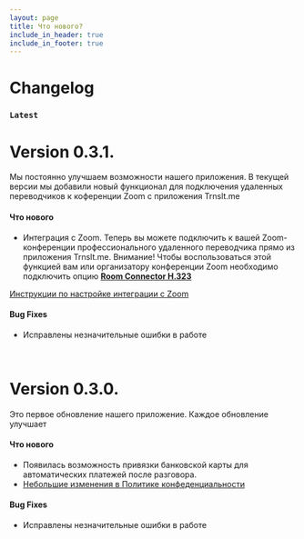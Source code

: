 ```yaml
---
layout: page
title: Что нового?
include_in_header: true
include_in_footer: true
---
```


# Changelog

### `Latest`

# **Version 0.3.1.**

Мы постоянно улучшаем возможности нашего приложения. В текущей версии мы добавили новый функционал для подключения удаленных переводчиков к коференции Zoom с приложения Trnslt.me

#### Что нового

- Интеграция с Zoom. Теперь вы можете подключить к вашей Zoom-конференции профессионального удаленного переводчика прямо из приложения Trnslt.me. Внимание! Чтобы воспользоваться этой функцией вам или организатору конференции Zoom необходимо подключить опцию **[Room Connector H.323](https://zoom.us/pricing)**

[Инструкции по настройке интеграции с Zoom](/zoom-help-ru/)

#### Bug Fixes

- Исправлены незначительные ошибки в работе

<br>

# **Version 0.3.0.**

Это первое обновление нашего приложение. Каждое обновление улучшает

#### Что нового

- Появилась возможность привязки банковской карты для автоматических платежей после разговора.
- [Небольшие изменения в Политике конфеденциальности](/privacypolicy)

#### Bug Fixes

- Исправлены незначительные ошибки в работе

<br>
